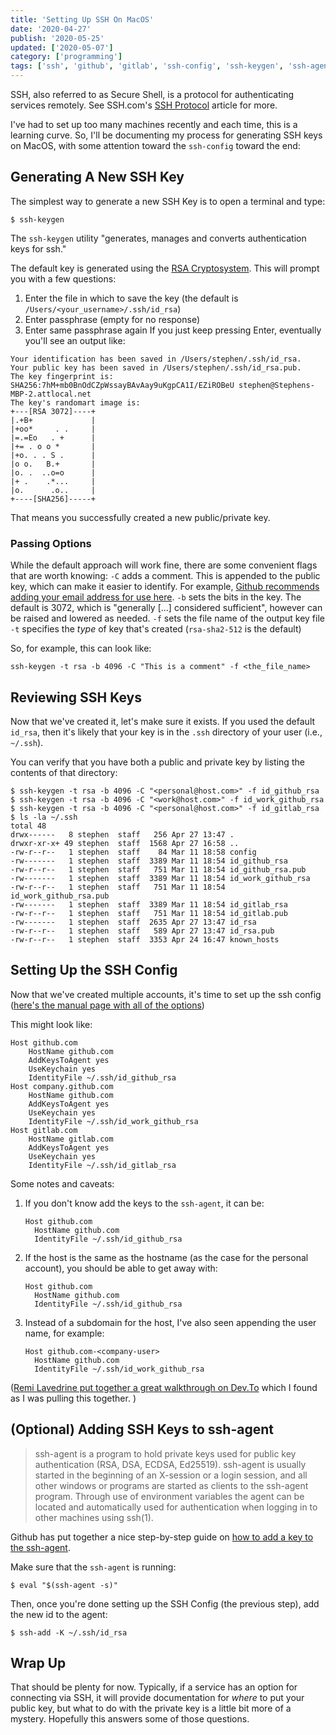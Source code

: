 ```yaml
---
title: 'Setting Up SSH On MacOS'
date: '2020-04-27'
publish: '2020-05-25'
updated: ['2020-05-07']
category: ['programming']
tags: ['ssh', 'github', 'gitlab', 'ssh-config', 'ssh-keygen', 'ssh-agent']
---
```


SSH, also referred to as Secure Shell, is a protocol for authenticating services remotely. See SSH.com's [SSH Protocol](https://www.ssh.com/ssh/protocol/) article for more.

I've had to set up too many machines recently and each time, this is a learning curve. So, I'll be documenting my process for generating SSH keys on MacOS, with some attention toward the `ssh-config` toward the end:

## Generating A New SSH Key

The simplest way to generate a new SSH Key is to open a terminal and type:

```shell
$ ssh-keygen
```

The `ssh-keygen` utility "generates, manages and converts authentication keys for ssh."

The default key is generated using the [RSA Cryptosystem](<https://en.wikipedia.org/wiki/RSA_(cryptosystem)>).
This will prompt you with a few questions:

1. Enter the file in which to save the key (the default is `/Users/<your_username>/.ssh/id_rsa`)
2. Enter passphrase (empty for no response)
3. Enter same passphrase again
   If you just keep pressing Enter, eventually you'll see an output like:

```shell
Your identification has been saved in /Users/stephen/.ssh/id_rsa.
Your public key has been saved in /Users/stephen/.ssh/id_rsa.pub.
The key fingerprint is:
SHA256:7hM+mb0BnOdCZpWssayBAvAay9uKgpCA1I/EZiROBeU stephen@Stephens-MBP-2.attlocal.net
The key's randomart image is:
+---[RSA 3072]----+
|.+B+             |
|+oo*     . .     |
|=.=Eo   . +      |
|+= . o o *       |
|+o. . . S .      |
|o o.   B.+       |
|o. .  ..o=o      |
|+ .    .*...     |
|o.      .o..     |
+----[SHA256]-----+
```

That means you successfully created a new public/private key.

### Passing Options

While the default approach will work fine, there are some convenient flags that are worth knowing:
`-C` adds a comment. This is appended to the public key, which can make it easier to identify. For example, [Github recommends adding your email address for use here](https://help.github.com/en/github/authenticating-to-github/generating-a-new-ssh-key-and-adding-it-to-the-ssh-agent).
`-b` sets the bits in the key. The default is 3072, which is "generally [...] considered sufficient", however can be raised and lowered as needed.
`-f` sets the file name of the output key file
`-t` specifies the _type_ of key that's created (`rsa-sha2-512` is the default)

So, for example, this can look like:

```shell
ssh-keygen -t rsa -b 4096 -C "This is a comment" -f <the_file_name>
```

## Reviewing SSH Keys

Now that we've created it, let's make sure it exists. If you used the default `id_rsa`, then it's likely that your key is in the `.ssh` directory of your user (i.e., `~/.ssh`).

You can verify that you have both a public and private key by listing the contents of that directory:

```shell
$ ssh-keygen -t rsa -b 4096 -C "<personal@host.com>" -f id_github_rsa
$ ssh-keygen -t rsa -b 4096 -C "<work@host.com>" -f id_work_github_rsa
$ ssh-keygen -t rsa -b 4096 -C "<personal@host.com>" -f id_gitlab_rsa
$ ls -la ~/.ssh
total 48
drwx------   8 stephen  staff   256 Apr 27 13:47 .
drwxr-xr-x+ 49 stephen  staff  1568 Apr 27 16:58 ..
-rw-r--r--   1 stephen  staff    84 Mar 11 18:58 config
-rw-------   1 stephen  staff  3389 Mar 11 18:54 id_github_rsa
-rw-r--r--   1 stephen  staff   751 Mar 11 18:54 id_github_rsa.pub
-rw-------   1 stephen  staff  3389 Mar 11 18:54 id_work_github_rsa
-rw-r--r--   1 stephen  staff   751 Mar 11 18:54 id_work_github_rsa.pub
-rw-------   1 stephen  staff  3389 Mar 11 18:54 id_gitlab_rsa
-rw-r--r--   1 stephen  staff   751 Mar 11 18:54 id_gitlab.pub
-rw-------   1 stephen  staff  2635 Apr 27 13:47 id_rsa
-rw-r--r--   1 stephen  staff   589 Apr 27 13:47 id_rsa.pub
-rw-r--r--   1 stephen  staff  3353 Apr 24 16:47 known_hosts
```

## Setting Up the SSH Config

Now that we've created multiple accounts, it's time to set up the ssh config ([here's the manual page with all of the options](https://linux.die.net/man/5/ssh_config))

This might look like:
```txt:title=~/.ssh/config
Host github.com
    HostName github.com
    AddKeysToAgent yes
    UseKeychain yes
    IdentityFile ~/.ssh/id_github_rsa
Host company.github.com
    HostName github.com
    AddKeysToAgent yes
    UseKeychain yes
    IdentityFile ~/.ssh/id_work_github_rsa
Host gitlab.com
    HostName gitlab.com
    AddKeysToAgent yes
    UseKeychain yes
    IdentityFile ~/.ssh/id_gitlab_rsa
````

Some notes and caveats:
1. If you don't know add the keys to the `ssh-agent`, it can be:
    ```txt:title=~/.ssh/config
    Host github.com
      HostName github.com
      IdentityFile ~/.ssh/id_github_rsa
    ```
2. If the host is the same as the hostname (as the case for the personal account), you should be able to get away with:
    ```txt:title=~/.ssh/config
    Host github.com
      HostName github.com
      IdentityFile ~/.ssh/id_github_rsa
    ```
3. Instead of a subdomain for the host, I've also seen appending the user name, for example:
    ```txt:title=~/.ssh/config
    Host github.com-<company-user>
      HostName github.com
      IdentityFile ~/.ssh/id_work_github_rsa
    ```

([Remi Lavedrine put together a great walkthrough on Dev.To](https://dev.to/shostarsson/how-to-setup-multiple-ssh-keys-for-multiple-github-bitbucket-accounts-2ji0) which I found as I was pulling this together. )

## (Optional) Adding SSH Keys to ssh-agent

> ssh-agent is a program to hold private keys used for public key authentication (RSA, DSA, ECDSA, Ed25519). ssh-agent is usually started in the beginning of an X-session or a login session, and all other windows or programs are started as clients to the ssh-agent program. Through use of environment variables the agent can be located and automatically used for authentication when logging in to other machines using ssh(1).

Github has put together a nice step-by-step guide on [how to add a key to the ssh-agent](https://help.github.com/en/github/authenticating-to-github/generating-a-new-ssh-key-and-adding-it-to-the-ssh-agent#adding-your-ssh-key-to-the-ssh-agent).

Make sure that the `ssh-agent` is running:

```shell
$ eval "$(ssh-agent -s)"
```

Then, once you're done setting up the SSH Config (the previous step), add the new id to the agent:

```shell
$ ssh-add -K ~/.ssh/id_rsa
```


## Wrap Up
That should be plenty for now. Typically, if a service has an option for connecting via SSH, it will provide documentation for _where_ to put your public key, but what to do with the private key is a little bit more of a mystery. Hopefully this answers some of those questions.
````
